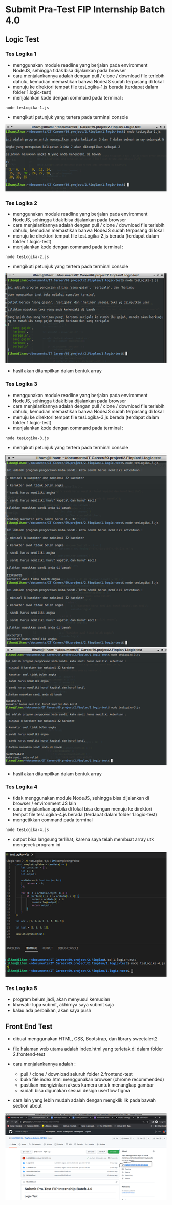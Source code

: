# Submit Pra-Test FIP Internship Batch 4.0

## Logic Test

### Tes Logika 1

-   menggunakan module readline yang berjalan pada environment NodeJS, sehingga tidak bisa dijalankan pada browser
-   cara menjalankannya adalah dengan pull / clone / download file terlebih dahulu, kemudian memastikan bahwa NodeJS sudah terpasang di lokal
-   menuju ke direktori tempat file tesLogika-1.js berada (terdapat dalam folder 1.logic-test)
-   menjalankan kode dengan command pada terminal :

```
node tesLogika-1.js
```

-   mengikuti petunjuk yang tertera pada terminal console

![output-tes-logika-1](./assets-README.md/1.tes-logika-1.png "output-tes-logika-1")

### Tes Logika 2

-   menggunakan module readline yang berjalan pada environment NodeJS, sehingga tidak bisa dijalankan pada browser
-   cara menjalankannya adalah dengan pull / clone / download file terlebih dahulu, kemudian memastikan bahwa NodeJS sudah terpasang di lokal
-   menuju ke direktori tempat file tesLogika-2.js berada (terdapat dalam folder 1.logic-test)
-   menjalankan kode dengan command pada terminal :

```
node tesLogika-2.js
```

-   mengikuti petunjuk yang tertera pada terminal console

![output-tes-logika-2](./assets-README.md/2.tes-logika-2.png "output-tes-logika-2")

-   hasil akan ditampilkan dalam bentuk array

### Tes Logika 3

-   menggunakan module readline yang berjalan pada environment NodeJS, sehingga tidak bisa dijalankan pada browser
-   cara menjalankannya adalah dengan pull / clone / download file terlebih dahulu, kemudian memastikan bahwa NodeJS sudah terpasang di lokal
-   menuju ke direktori tempat file tesLogika-3.js berada (terdapat dalam folder 1.logic-test)
-   menjalankan kode dengan command pada terminal :

```
node tesLogika-3.js
```

-   mengikuti petunjuk yang tertera pada terminal console

![output-tes-logika-3](<./assets-README.md/3.tes-logika-3(1).png> "output-tes-logika-3")
![output-tes-logika-3](<./assets-README.md/3.tes-logika-3(2).png> "output-tes-logika-3")

-   hasil akan ditampilkan dalam bentuk array

### Tes Logika 4

-   tidak menggunakan module NodeJS, sehingga bisa dijalankan di browser / environment JS lain
-   cara menjalankan apabila di lokal bisa dengan menuju ke direktori tempat file tesLogika-4.js berada (terdapat dalam folder 1.logic-test)
-   mengetikkan command pada terminal

```
node tesLogika-4.js
```

-   output bisa langsung terlihat, karena saya telah membuat array utk mengecek program ini

![output-tes-logika-4](./assets-README.md/4.tes-logika-4.png "output-tes-logika-4")

### Tes Logika 5

-   program belum jadi, akan menyusul kemudian
-   khawatir lupa submit, akhirnya saya submit saja
-   kalau ada perbaikan, akan saya push

## Front End Test

-   dibuat menggunakan HTML, CSS, Bootstrap, dan library sweetalert2
-   file halaman web utama adalah index.html yang terletak di dalam folder 2.frontend-test
-   cara menjalankannya adalah :

    -   pull / clone / download seluruh folder 2.frontend-test
    -   buka file index.html menggunakan browser (chrome recommended)
    -   pastikan mengizinkan akses kamera untuk menangkap gambar
    -   sudah bisa digunakan sesuai design userflow figma

-   cara lain yang lebih mudah adalah dengan mengklik lik pada bawah section about

![link-website](./assets-README.md/5.menjalankan-web.png "link-website")
